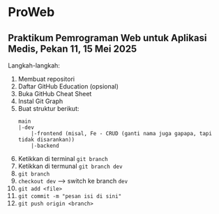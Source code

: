 # ProWeb  
## Praktikum Pemrograman Web untuk Aplikasi Medis, Pekan 11, 15 Mei 2025  

Langkah-langkah:  
1. Membuat repositori  
2. Daftar GitHub Education (opsional)
3. Buka GitHub Cheat Sheet    
3. Instal Git Graph  
4. Buat struktur berikut:  
    ```
    main
    |-dev
        |-frontend (misal, Fe - CRUD (ganti nama juga gapapa, tapi tidak disarankan))
        |-backend 
    ```
5. Ketikkan di terminal `git branch`  
6. Ketikkan di termunal `git branch dev`
7. `git branch`
8. `checkout dev` --> switch ke branch `dev`
9. `git add <file>`
10. `git commit -m "pesan isi di sini"`
11. `git push origin <branch>`

